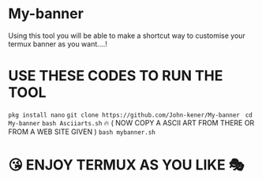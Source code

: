 # My-banner
Using this tool you will be able to make a shortcut way to customise your termux banner as  you want....!

# USE THESE CODES TO RUN THE TOOL
`pkg install nano`
`git clone https://github.com/John-kener/My-banner `
`cd My-banner`
`bash Asciiarts.sh`
🔥 ( NOW COPY A ASCII ART FROM THERE OR FROM A WEB SITE GIVEN )
`bash mybanner.sh`

# 😘 ENJOY TERMUX AS YOU LIKE 🎭
